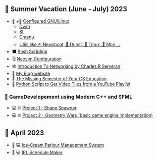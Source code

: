 ## 🌻 Summer Vacation (June - July) 2023

<!-- - [Start working on My Game]() -->
<!-- - [Minecraft Clone]() -->
<!-- - [Decentralised Internet Using IRC and Me]() -->
<!-- - [Research On IRC Technologies]() -->
  <!-- - [Weechat IRC]() -->
  <!-- - [Proxmox]() -->
  <!-- - [Ansible]() -->
  <!-- - [C++]() -->

- 🐃 +🐧 [Configured GNU/Linux](https://github.com/gautamsahil1947)
  - [Dwm](https://github.com/gautamsahil1947/dwm)
  - [St](https://github.com/gautamsahil1947/st)
  - [Dmenu](https://github.com/gautamsahil1947/dmenu)
  - [Utils like ⛵ Newsboat, 🔔 Dunst, 🚀 Tmux, 🎥 Mpv ...](https://github.com/gautamsahil1947/utils)
- ⬛ [Bash Scripting](https://github.com/gautamsahil1947/studies/tree/main/notes/01-bashScripting)
- 🗒️ [Neovim Configuration](https://github.com/gautamsahil1947/nvim)
- 🕸 [Introduction To Networking by Charles R Serveran](https://github.com/gautamsahil1947/gautamsahil1947/blob/main/Misc/introduction-to-networking.pdf)
- 📝 [My Blog website](https://gautamsahil1947.github.io)
- 👣 [The Missing Semester of Your CS Education](https://missing.csail.mit.edu/)
- 🐍 [Python Script to Get Video Tiles from a YouTube Playlist](https://github.com/gautamsahil1947/gautamsahil1947/blob/main/Misc/youtubeScript.py)

### 🚗 GameDevelopement using Modern C++ and SFML

- 💻 🌐 [Project 1 - Shape Spawner](https://github.com/gautamsahil1947/project1)
- 💻 🌐 [Project 2 - Geometry Wars (basic game engine implementation)](https://github.com/gautamsahil1947/geometry-wars)

## 🌺 April 2023

- 🍦 💻 [Ice-Cream Parlour Management System](https://github.com/gautamsahil1947/icecream-parlour-management-system)
- 🏏 💻 [IPL Schedule Maker](https://github.com/gautamsahil1947/ipl)
  <!-- - [Project 3]() -->
  <!-- - []() -->
  <!-- - []() -->
  <!-- - []() -->
  <!-- - [Golf Game]() -->
